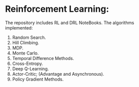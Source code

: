 # Reinforcement Learning:

The repository includes RL and DRL NoteBooks. The algorithms implemented:

1. Random Search.
2. Hill Climbing.
3. MDP.
4. Monte Carlo.
5. Temporal Difference Methods.
6. Cross-Entropy.
7. Deep Q-Learning.
8. Actor-Critic; (Advantage and Asynchronous).
9. Policy Gradient Methods.
